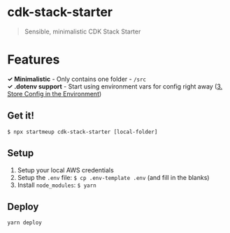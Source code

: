 # cdk-stack-starter
> Sensible, minimalistic CDK Stack Starter

# Features
**✓ Minimalistic** - Only contains one folder - `/src`  
**✓ .dotenv support** - Start using environment vars for config right away ([3. Store Config in the Environment](https://12factor.net/config))  

## Get it!
`$ npx startmeup cdk-stack-starter [local-folder]`

## Setup
1. Setup your local AWS credentials
2. Setup the `.env` file: `$ cp .env-template .env` (and fill in the blanks)
3. Install `node_modules`: `$ yarn`

## Deploy
`yarn deploy`

